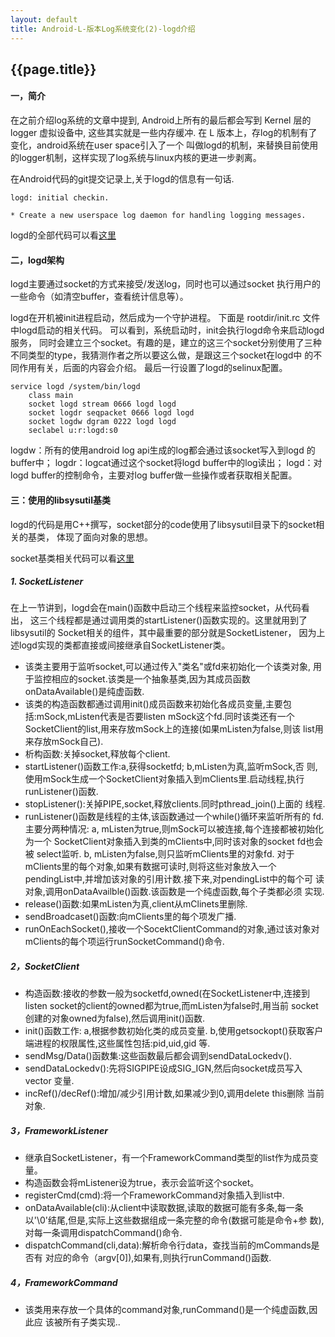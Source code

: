 ```yaml
---
layout: default
title: Android-L-版本Log系统变化(2)-logd介绍
---
```


{{page.title}}
-------------------

#### 一，简介

在之前介绍log系统的文章中提到, Android上所有的最后都会写到 Kernel 层的 logger 虚拟设备中,
这些其实就是一些内存缓冲. 在 L 版本上，存log的机制有了变化，android系统在user space引入了一个
叫做logd的机制，来替换目前使用的logger机制，这样实现了log系统与linux内核的更进一步剥离。

在Android代码的git提交记录上,关于logd的信息有一句话.

    logd: initial checkin.

    * Create a new userspace log daemon for handling logging messages.

logd的全部代码可以看[这里](https://android.googlesource.com/platform/system/core/+/master/logd)

#### 二，logd架构

logd主要通过socket的方式来接受/发送log，同时也可以通过socket
执行用户的一些命令（如清空buffer，查看统计信息等）。

logd在开机被init进程启动，然后成为一个守护进程。
下面是 rootdir/init.rc 文件中logd启动的相关代码。
可以看到，系统启动时，init会执行logd命令来启动logd服务，
同时会建立三个socket。有趣的是，建立的这三个socket分别使用了三种
不同类型的type，我猜测作者之所以要这么做，是跟这三个socket在logd中
的不同作用有关，后面的内容会介绍。
最后一行设置了logd的selinux配置。

    service logd /system/bin/logd
        class main
        socket logd stream 0666 logd logd 
        socket logdr seqpacket 0666 logd logd 
        socket logdw dgram 0222 logd logd 
        seclabel u:r:logd:s0
        
logdw：所有的使用android log api生成的log都会通过该socket写入到logd
的buffer中；
logdr：logcat通过这个socket将logd buffer中的log读出；
logd：对logd buffer的控制命令，主要对log buffer做一些操作或者获取相关配置。    
    
#### 三：使用的libsysutil基类

logd的代码是用C++撰写，socket部分的code使用了libsysutil目录下的socket相关的基类，
体现了面向对象的思想。
 
socket基类相关代码可以看[这里](https://android.googlesource.com/platform/system/core/+/master/libsysutils)

##### 1. SocketListener

在上一节讲到，logd会在main()函数中启动三个线程来监控socket，从代码看出，
这三个线程都是通过调用类的startListener()函数实现的。这里就用到了libsysutil的
Socket相关的组件，其中最重要的部分就是SocketListener，
因为上述logd实现的类都直接或间接继承自SocketListener类。

- 该类主要用于监听socket,可以通过传入"类名"或fd来初始化一个该类对象,
   用于监控相应的socket.该类是一个抽象基类,因为其成员函数
   onDataAvailable()是纯虚函数.
- 该类的构造函数都通过调用init()成员函数来初始化各成员变量,主要包
   括:mSock,mListen代表是否要listen mSock这个fd.同时该类还有一个
   SocketClient的list,用来存放mSock上的连接(如果mListen为false,则该
   list用来存放mSock自己).
- 析构函数:关掉socket,释放每个client.
- startListener()函数工作:a,获得socketfd; b,mListen为真,监听mSock,否
   则,使用mSock生成一个SocketClient对象插入到mClients里.启动线程,执行
   runListener()函数.
- stopListener():关掉PIPE,socket,释放clients.同时pthread_join()上面的
   线程.
- runListener()函数是线程的主体,该函数通过一个while()循环来监听所有的
   fd.主要分两种情况:
   a, mListen为true,则mSock可以被连接,每个连接都被初始化为一个
   SocketClient对象插入到类的mClients中,同时该对象的socket fd也会被
   select监听.
   b, mListen为false,则只监听mClients里的对象fd.
   对于mClients里的每个对象,如果有数据可读时,则将这些对象放入一个
   pendingList中,并增加该对象的引用计数.接下来,对pendingList中的每个可
   读对象,调用onDataAvailble()函数.该函数是一个纯虚函数,每个子类都必须
   实现.
- release()函数:如果mListen为真,client从mClinets里删除.
- sendBroadcaset()函数:向mClients里的每个项发广播.
- runOnEachSocket(),接收一个SocektClientCommand的对象,通过该对象对
   mClients的每个项运行runSocketCommand()命令.

##### 2，SocketClient

- 构造函数:接收的参数一般为socketfd,owned(在SocketListener中,连接到
   listen socket的client的owned都为true,而mListen为false时,用当前
   socket创建的对象owned为false),然后调用init()函数.
- init()函数工作:
   a,根据参数初始化类的成员变量.
   b,使用getsockopt()获取客户端进程的权限属性,这些属性包括:pid,uid,gid
   等.
- sendMsg/Data()函数集:这些函数最后都会调到sendDataLockedv().
- sendDataLockedv():先将SIGPIPE设成SIG_IGN,然后向socket成员写入vector
   变量.
- incRef()/decRef():增加/减少引用计数,如果减少到0,调用delete this删除
   当前对象.

##### 3，FrameworkListener

- 继承自SocketListener，有一个FrameworkCommand类型的list作为成员变量。
- 构造函数会将mListener设为true，表示会监听这个socket。
- registerCmd(cmd):将一个FrameworkCommand对象插入到list中.
- onDataAvailable(cli):从client中读取数据,读取的数据可能有多条,每一条
   以'\0'结尾,但是,实际上这些数据组成一条完整的命令(数据可能是命令+参
   数),对每一条调用dispatchCommand()命令.
- dispatchCommand(cli,data):解析命令行data，查找当前的mCommands是否有
   对应的命令（argv\[0\]),如果有,则执行runCommand()函数.

##### 4，FrameworkCommand

- 该类用来存放一个具体的command对象,runCommand()是一个纯虚函数,因此应
   该被所有子类实现..
